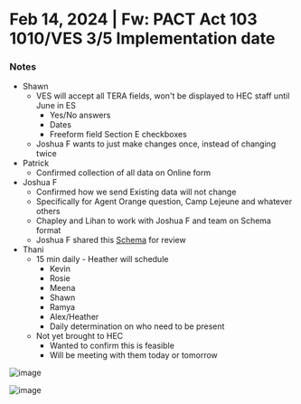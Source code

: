 # Feb 14, 2024 | Fw: PACT Act 103 1010/VES 3/5 Implementation date

### Notes
- Shawn
     - VES will accept all TERA fields, won't be displayed to HEC staff until June in ES
          - Yes/No answers
          - Dates
          - Freeform field
Section E checkboxes
     - Joshua F wants to just make changes once, instead of changing twice
- Patrick 
     - Confirmed collection of all data on Online form
- Joshua F
     - Confirmed how we send Existing data will not change
     - Specifically for Agent Orange question, Camp Lejeune and whatever others
     - Chapley and Lihan to work with Joshua F and team on Schema format
     - Joshua F shared this [Schema](https://api.zenhub.com/attachedFiles/eyJfcmFpbHMiOnsibWVzc2FnZSI6IkJBaHBBeU5jQXc9PSIsImV4cCI6bnVsbCwicHVyIjoiYmxvYl9pZCJ9fQ==--ee7690a330a91d6e200ca93b85544dc25658aa44/eeSummary%201.txt) for review
- Thani
     - 15 min daily - Heather will schedule
          - Kevin
          - Rosie
          - Meena
          - Shawn
          - Ramya
          - Alex/Heather
          - Daily determination on who need to be present
     - Not yet brought to HEC
          - Wanted to confirm this is feasible
          - Will be meeting with them today or tomorrow

![image](https://github.com/department-of-veterans-affairs/va.gov-team/assets/92328831/303b0e5d-4224-4d5b-9294-bbc0c8ec4e70)

![image](https://github.com/department-of-veterans-affairs/va.gov-team/assets/92328831/e9b121df-de9e-436f-a6b3-3b4eaa35b4b3)
